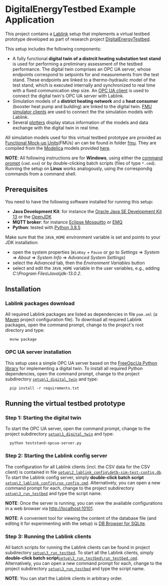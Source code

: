 # DigitalEnergyTestbed Example Application

This project contains a [Lablink](https://ait-lablink.readthedocs.io) setup that implements a virtual testbed prototype developed as part of research project [DigitalEnergyTestbed](https://energieforschung.at/projekt/offene-testumgebung-zur-evaluierung-von-digitalisierungsloesungen-fuer-integrierte-strom-waermenetze/).

This setup includes the following components:

* A fully functional **digital twin of a distrcit heating substation test stand** is used for performing a preliminary assessment of the testbed performance.
  The digital twin comprises an OPC UA server, whose endpoints correspond to setpoints for and measurements from the test stand.
  These endpoints are linked to a thermo-hydraulic model of the test stand, which is executed internally and synchronized to  real time with a fixed communication step size.
  An [OPC UA client](https://ait-lablink.readthedocs.io/projects/ait-lablink-opc-ua-client) is used to connect the digital twin's OPC UA server with Lablink.
* Simulation models of a **district heating network** and a **heat consumer** (booster heat pump and building) are linked to the digital twin.
  [FMU simulator clients](https://ait-lablink.readthedocs.io/projects/ait-lablink-fmusim) are used to connect the the simulation models with Lablink.
* Several [plotters](https://ait-lablink.readthedocs.io/projects/ait-lablink-plotter) display status information of the models and data exchange with the digital twin in real time.

All simulation models used for this virtual testbed prototype are provided as [Functional Mock-up Units](https://en.wikipedia.org/wiki/Functional_Mock-up_Interface)(FMUs) an can be found in folder [fmu](./fmu).
They are compiled from the [Modelica](https://modelica.org/) models provided [here](https://github.com/AIT-IES/detb-models).


**NOTE**:
All following instructions are for **Windows**, using either the [command prompt](https://en.wikipedia.org/wiki/Cmd.exe) (``cmd.exe``) or by double-clicking batch scripts (files of type ``*.cmd``).
Running the setup on **Linux** works analogously, using the correspondig commands from a command shell.

## Prerequisites

You need to have the following software installed for running this setup:
 * **Java Development Kit**:
   for instance the [Oracle Java SE Development Kit 13](https://www.oracle.com/technetwork/java/javase/downloads/index.html) or the [OpenJDK](https://openjdk.java.net/)
 * **MQTT broker**:
   for instance [Eclipse Mosquitto](https://mosquitto.org/) or [EMQ](http://emqtt.io/)
 * **Python**:
   tested with [Python 3.8.5](https://www.python.org/downloads/release/python-385/)

Make sure that the ``JAVA_HOME`` environment variable is set and points to your JDK installation:
  * open the system properties (``WinKey`` + ``Pause`` or go to *Settings* => *System* => *About* => *System Info* => *Advanced System Settings*)
  * select the *Advanced* tab, then the *Environment Variables* button
  * select and edit the ``JAVA_HOME`` variable in the user variables, e.g., adding *C:\\Program Files\\Java\\jdk-13.0.2*.

## Installation

### Lablink packages download

All required Lablink packages are listed as dependencies in file ``pom.xml`` (a [Maven](https://maven.apache.org/) project configuration file).
To download all required Lablink packages, open the command prompt, change to the project's root directory and type:
```
  mvnw package
```

### OPC UA server installation

This setup uses a simple OPC UA server based on the [FreeOpcUa Python library](https://freeopcua.github.io/) for implementing a digital twin.
To install all required Python dependencies, open the command prompt, change to the project subdirectory [``setup\1_digital_twin``](./setup/1_digital_twin) and type:
```
  pip install -r requirements.txt
```

## Running the virtual testbed prototype

### Step 1: Starting the digital twin

To start the OPC UA server, open the command prompt, change to the project subdirectory [``setup\1_digital_twin``](./setup/1_digital_twin) and type:
```batch
  python teststand-opcua-server.py
```

### Step 2: Starting the Lablink config server

The configuration for all Lablink clients (incl. the CSV data for the CSV client) is contained in file [``setup\2_lablink_config\detb-sim-test-config.db``](./setup/2_lablink_config/detb-sim-test-config.db).
To start the Lablink config server, simply **double-click batch script** [``setup\2_lablink_config\run_config.cmd``](./setup/2_lablink_config/run_config.cmd).
Alternatively, you can open a new command prompt for each, change to the project subdirectory [``setup\3_run_testbed``](./setup/3_run_testbed) and type the script name.

**NOTE**:
Once the server is running, you can view the available configurations in a web browser via [http://localhost:10101](http://localhost:10101).

**NOTE**:
A convenient tool for viewing the content of the database file (and editing it for experimenting with the setup) is [DB Browser for SQLite](https://sqlitebrowser.org/).

### Step 3: Running the Lablink clients

All batch scripts for running the Lablink clients can be found in project subdirectory [``setup\3_run_testbed``](./setup/3_run_testbed).
To start all the Lablink clients, simply **double-click batch script**[``setup\3_run_testbed\run_testbed.cmd``](./setup/3_run_testbed/run_testbed.cmd).
Alternatively, you can open a new command prompt for each, change to the project subdirectory [``setup\3_run_testbed``](./setup/3_run_testbed) and type the script name.

**NOTE**:
You can start the Lablink clients in arbitrary order.
